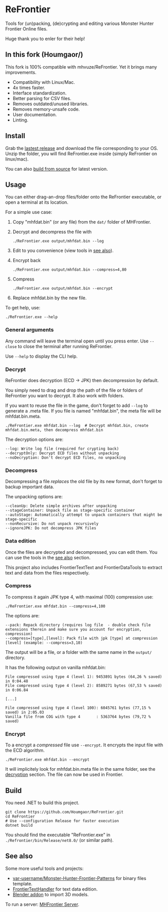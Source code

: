 # ReFrontier

Tools for (un)packing, (de)crypting and editing various Monster Hunter Frontier Online files.

Huge thank you to enler for their help!

## In this fork (Houmgaor/)

This fork is 100% compatible with mhvuze/ReFrontier.
Yet it brings many improvements.

- Compatibility with Linux/Mac.
- 4x times faster.
- Interface standardization.
- Better parsing for CSV files.
- Removes outdated/unused libraries.
- Removes memory-unsafe code.
- User documentation.
- Linting.

## Install

Grab the [lastest release](https://github.com/Houmgaor/ReFrontier/releases) and download the file corresponding to your OS.
Unzip the folder, you will find ReFrontier.exe inside (simply ReFrontier on linux/mac).

You can also [build from source](#build) for latest version.

## Usage

You can either drag-an-drop files/folder onto the ReFrontier executable,
or open a terminal at its location.

For a simple use case:

1. Copy "mhfdat.bin" (or any file) from the `dat/` folder of MHFrontier.
2. Decrypt and decompress the file with

    ```shell
    ./ReFrontier.exe output/mhfdat.bin --log
    ```

3. Edit to you convenience (view tools in [see also](#see-also)).
4. Encrypt back

    ```shell
    ./ReFrontier.exe output/mhfdat.bin --compress=4,80
    ```

5. Compress

    ```shell
    ./ReFrontier.exe output/mhfdat.bin --encrypt
    ```

6. Replace mhfdat.bin by the new file.

To get help, use:

```shell
./ReFrontier.exe --help
```

### General arguments

Any command will leave the terminal open until you press enter.
Use ``--close`` to close the terminal after running ReFrontier.

Use ``--help`` to display the CLI help.

### Decrypt

ReFrontier does decryption (ECD → JPK) then decompression by default.

You simply need to drag and drop the path of the file or folders of ReFrontier you want to decrypt.
It also work with folders.

If you want to reuse the file in the game, don't forget to add ``--log`` to generate a .meta file.
If you file is named "mhfdat.bin", the meta file will be mhfdat.bin.meta.

```commandline
./ReFrontier.exe mhfdat.bin --log  # Decrypt mhfdat.bin, create mhfdat.bin.meta, then decompress mhfdat.bin
```

The decryption options are:

```text
--log: Write log file (required for crypting back)
--decryptOnly: Decrypt ECD files without unpacking
--noDecryption: Don't decrypt ECD files, no unpacking
```

### Decompress

Decompressing a file *replaces* the old file by its new format, don't forget to backup important data.

The unpacking options are:

```text
--cleanUp: Delete simple archives after unpacking
--stageContainer: Unpack file as stage-specific container
--autoStage: Automatically attempt to unpack containers that might be stage-specific
--nonRecursive: Do not unpack recursively
--ignoreJPK: Do not decompress JPK files
```

### Data edition

Once the files are decrypted and decompressed, you can edit them.
You can use the tools in the [see also](#see-also) section.

This project also includes FrontierTextText and FrontierDataTools to extract text and data from the files respectively.

### Compress

To compress it again JPK type 4, with maximal (100) compression use:

```shell
./ReFrontier.exe mhfdat.bin --compress=4,100
```

The options are:

```text
--pack: Repack directory (requires log file  - double check file extensions therein and make sure you account for encryption, compression)
--compress=[type],[level]: Pack file with jpk [type] at compression [level] (example: --compress=3,10)
```

The output will be a file, or a folder with the same name in the `output/` directory.

It has the following output on vanilla mhfdat.bin:

```text
File compressed using type 4 (level 1): 9453891 bytes (64,26 % saved) in 0:04.48
File compressed using type 4 (level 2): 8589271 bytes (67,53 % saved) in 0:06.84

[...]

File compressed using type 4 (level 100): 6045761 bytes (77,15 % saved) in 2:05.03
Vanilla file from COG with type 4       : 5363764 bytes (79,72 % saved)
```

### Encrypt

To a encrypt a *compressed* file use ``--encrypt``.
It encrypts the input file with the ECD algorithm.

```shell
./ReFrontier.exe mhfdat.bin --encrypt
```

It will implicitely look for mhfdat.bin.meta file in the same folder, see the [decryption](#decrypt) section.
The file can now be used in Frontier.

## Build

You need .NET to build this project.

```commandline
git clone https://github.com/Houmgaor/ReFrontier.git
cd ReFrontier
# Use --configuration Release for faster execution
dotnet build
```

You should find the executable "ReFrontier.exe" in `./Refrontier/bin/Release/net8.0/` (or similar path).

## See also

Some more useful tools and projects:

- [var-username/Monster-Hunter-Frontier-Patterns](https://github.com/var-username/Monster-Hunter-Frontier-Patterns) for binary files template.
- [FrontierTextHandler](https://github.com/Houmgaor/FrontierTextHandler) for text data edition.
- [Blender addon](https://github.com/Houmgaor/MHFrontier-Blender-Addon) to import 3D models.

To run a server: [MHFrontier Server](https://github.com/ZeruLight/Erupe).
